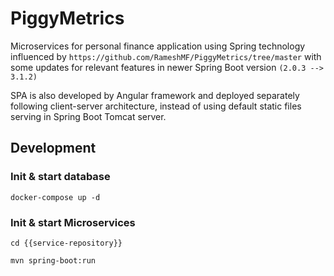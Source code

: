 # PiggyMetrics
Microservices for personal finance application using Spring technology influenced by `https://github.com/RameshMF/PiggyMetrics/tree/master` with some updates for relevant features in newer Spring Boot version `(2.0.3 --> 3.1.2)`

SPA is also developed by Angular framework and deployed separately following client-server architecture, instead of using default static files serving in Spring Boot Tomcat server.

## Development

### Init & start database
`docker-compose up -d`

### Init & start Microservices
`cd {{service-repository}}`

`mvn spring-boot:run`